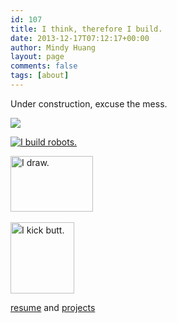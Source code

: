 ```yaml
---
id: 107
title: I think, therefore I build.
date: 2013-12-17T07:12:17+00:00
author: Mindy Huang
layout: page
comments: false
tags: [about]
---
```


Under construction, excuse the mess.

<img class="alignnone wp-image-310 " src="http://s416.photobucket.com/albums/pp249/KCHuang/Blog/stanford_engineering.png" />

<a width="66" height="122"  title="Projects" href="http://mindyhuang.me/projects/"><img class="alignnone wp-image-202" src="http://s416.photobucket.com/albums/pp249/KCHuang/Blog/robot_black.png" alt="I build robots." /></a>   

<a title="Art" href="http://mindyhuang.me/art/"><img class="alignnone" src="http://s416.photobucket.com/albums/pp249/KCHuang/Blog/sketch-150x101.jpg" alt="I draw." width="132" height="89" /></a>  

<img class="alignnone wp-image-211" style="line-height: 1.5;" src="http://s416.photobucket.com/albums/pp249/KCHuang/Blog/martial-arts-135x150.jpg" alt="I kick butt." width="102" height="114" />

<a title="Resume" href="/resume">resume</a> and <a title="Projects" href="http://mindyhuang.me/projects/">projects</a>

